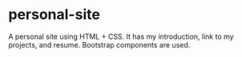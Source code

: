 # personal-site
A personal site using HTML + CSS. It has my introduction, link to my projects, and resume. Bootstrap components are used.
